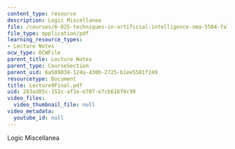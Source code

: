 ```yaml
---
content_type: resource
description: Logic Miscellanea
file: /courses/6-825-techniques-in-artificial-intelligence-sma-5504-fall-2002/263ad85c152caf1ee707e7cb616f0c99_Lecture9Final.pdf
file_type: application/pdf
learning_resource_types:
- Lecture Notes
ocw_type: OCWFile
parent_title: Lecture Notes
parent_type: CourseSection
parent_uid: 6a589034-124a-430b-2725-b1ee5581f249
resourcetype: Document
title: Lecture9Final.pdf
uid: 263ad85c-152c-af1e-e707-e7cb616f0c99
video_files:
  video_thumbnail_file: null
video_metadata:
  youtube_id: null
---
```

Logic Miscellanea

